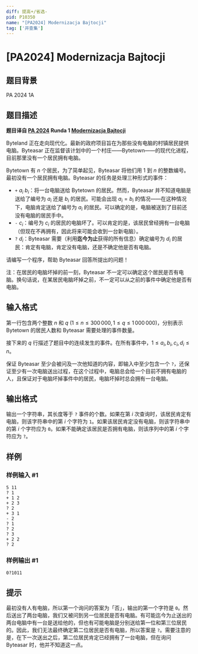 ```yaml
---
diff: 提高+/省选-
pid: P10350
name: "[PA2024] Modernizacja Bajtocji"
tag: ['并查集']
---
```

# [PA2024] Modernizacja Bajtocji
## 题目背景

PA 2024 1A
## 题目描述

**题目译自 [PA 2024](https://sio2.mimuw.edu.pl/c/pa-2024-1/dashboard/) Runda 1 [Modernizacja Bajtocji](https://sio2.mimuw.edu.pl/c/pa-2024-1/p/mod/)**

Byteland 正在走向现代化。最新的政府项目旨在为那些没有电脑的村镇居民提供电脑。Byteasar 正在监督该计划中的一个村庄——Bytetown——的现代化进程，目前那里没有一个居民拥有电脑。

Bytetown 有 $n$ 个居民，为了简单起见，Byteasar 将他们用 $1$ 到 $n$ 的整数编号。最初没有一个居民拥有电脑。Byteasar 的任务是处理三种形式的事件：

- $\texttt{+}\ a_i\ b_i$：将一台电脑送给 Bytetown 的居民。然而，Byteasar 并不知道电脑是送给了编号为 $a_i$ 还是 $b_i$ 的居民。可能会出现 $a_i = b_i$ 的情况——在这种情况下，电脑肯定送给了编号为 $a_i$ 的居民。可以确定的是，电脑被送到了目前还没有电脑的居民手中。
- $\texttt{-}\ c_i$：编号为 $c_i$ 的居民的电脑坏了。可以肯定的是，该居民曾经拥有一台电脑（但现在不再拥有，因此将来可能会收到一台新电脑）。
- $\texttt{?}\ d_i$：Byteasar 需要（利用**迄今为止**获得的所有信息）确定编号为 $d_i$ 的居民：肯定有电脑，肯定没有电脑，还是不确定他是否有电脑。

请编写一个程序，帮助 Byteasar 回答所提出的问题！

注：在居民的电脑坏掉的前一刻，Byteasar 不一定可以确定这个居民是否有电脑。换句话说，在某居民电脑坏掉之前，不一定可以从之前的事件中确定他是否有电脑。
## 输入格式

第一行包含两个整数 $n$ 和 $q\ (1\le n\le 300\, 000, 1\le q\le 1\,000\,000)$，分别表示 Bytetown 的居民人数和 Byteasar 需要处理的事件数量。

接下来的 $q$ 行描述了题目中的连续发生的事件。在所有事件中，$1 \le a_i,b_i,c_i,d_i \le n$。

保证 Byteasar 至少会被问及一次他知道的内容，即输入中至少包含一个 `?`，还保证至少有一次电脑送出过程，在这个过程中，电脑总会给一个目前不拥有电脑的人，且保证对于电脑坏掉事件中的居民，电脑坏掉时总会拥有一台电脑。
## 输出格式

输出一个字符串，其长度等于 `?` 事件的个数。如果在第 $i$ 次查询时，该居民肯定有电脑，则该字符串中的第 $i$ 个字符为 `1`。如果该居民肯定没有电脑，则该字符串中的第 $i$ 个字符应为 `0`。如果不能确定该居民是否拥有电脑，则该序列中的第 $i$ 个字符应为 `?`。
## 样例

### 样例输入 #1
```
5 11
? 1
+ 1 2
+ 2 3
? 2
+ 3 1
- 2
? 1
? 2
? 3
+ 2 2
? 2

```
### 样例输出 #1
```
0?1011

```
## 提示

最初没有人有电脑，所以第一个询问的答案为「否」，输出的第一个字符是 `0`。然后送出了两台电脑，我们又被问到另一位居民是否有电脑。有可能迄今为止送出的两台电脑中有一台是送给他的，但也有可能电脑是分别送给第一位和第三位居民的。因此，我们无法最终确定第二位居民是否有电脑，所以答案是 `?`。需要注意的是，在下一次送出之后，第二位居民肯定已经拥有了一台电脑，但在询问 Byteasar 时，他并不知道这一点。

